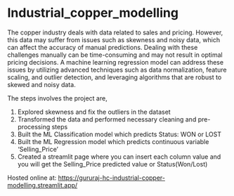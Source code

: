 # Industrial_copper_modelling

The copper industry deals with data related to sales and pricing. However, this data may suffer from issues such as skewness and noisy data, which can affect the accuracy of manual predictions. Dealing with these challenges manually can be time-consuming and may not result in optimal pricing decisions. A machine learning regression model can address these issues by utilizing advanced techniques such as data normalization, feature scaling, and outlier detection, and leveraging algorithms that are robust to skewed and noisy data.

The steps involves the project are,

1. Explored skewness and fix the outliers in the dataset
2. Transformed the data and performed necessary cleaning and pre-processing steps
3. Built the ML Classification model which predicts Status: WON or LOST
4. Built the ML Regression model which predicts continuous variable ‘Selling_Price’
5. Created a streamlit page where you can insert each column value and you will get the Selling_Price predicted value or Status(Won/Lost)

Hosted online at: https://gururaj-hc-industrial-copper-modelling.streamlit.app/ 
